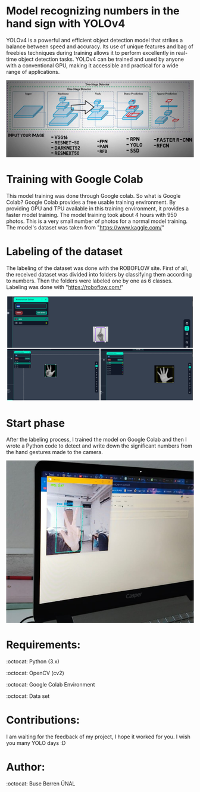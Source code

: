 # Model recognizing numbers in the hand sign with YOLOv4

 YOLOv4 is a powerful and efficient object detection model that strikes a balance between speed and accuracy. Its use of unique features and bag of freebies techniques during training allows it to perform excellently in real-time object detection tasks. YOLOv4 can be trained and used by anyone with a conventional GPU, making it accessible and practical for a wide range of applications.
 

![yolov4](https://github.com/busolbuse/Model-recognizing-numbers-in-the-hand-sign-with-YOLOv4/blob/main/yolov4.png)

# Training with Google Colab

This model training was done through Google colab.
So what is Google Colab?
Google Colab provides a free usable training environment. By providing GPU and TPU available in this training environment, it provides a faster model training.
The model training took about 4 hours with 950 photos. This is a very small number of photos for a normal model training. The model's dataset was taken from "https://www.kaggle.com/"

# Labeling of the dataset

The labeling of the dataset was done with the ROBOFLOW site. First of all, the received dataset was divided into folders by classifying them according to numbers. Then the folders were labeled one by one as 6 classes. Labeling was done with "https://roboflow.com/"

![labeling](https://github.com/busolbuse/Model-recognizing-numbers-in-the-hand-sign-with-YOLOv4/blob/main/image-grid.png)

# Start phase

After the labeling process, I trained the model on Google Colab and then I wrote a Python code to detect and write down the significant numbers from the hand gestures made to the camera.

![start](https://github.com/busolbuse/Model-recognizing-numbers-in-the-hand-sign-with-YOLOv4/blob/main/test2.jpeg)

# Requirements:
:octocat: Python (3.x)

:octocat: OpenCV (cv2)

:octocat: Google Colab Environment

:octocat: Data set

# Contributions: 
I am waiting for the feedback of my project, I hope it worked for you.
I wish you many YOLO days :D

# Author:  
:octocat: Buse Berren ÜNAL



